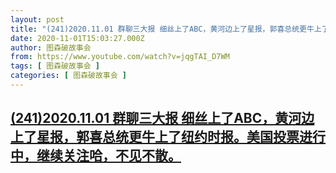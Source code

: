 ```yaml
---
layout: post
title: "(241)2020.11.01 群聊三大报 细丝上了ABC，黄河边上了星报，郭喜总统更牛上了纽约时报。美国投票进行中，继续关注哈，不见不散。"
date: 2020-11-01T15:03:27.000Z
author: 图森破故事会
from: https://www.youtube.com/watch?v=jqgTAI_D7WM
tags: [ 图森破故事会 ]
categories: [ 图森破故事会 ]
---
```

<!--1604243007000-->
[(241)2020.11.01 群聊三大报 细丝上了ABC，黄河边上了星报，郭喜总统更牛上了纽约时报。美国投票进行中，继续关注哈，不见不散。](https://www.youtube.com/watch?v=jqgTAI_D7WM)
------

<div>

</div>
